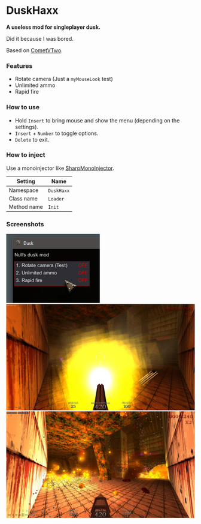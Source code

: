 # DuskHaxx
**A useless mod for singleplayer dusk.**

Did it because I was bored.

Based on [CometVTwo](https://github.com/TheReal3rd/CometVTwo).

### Features
- Rotate camera (Just a `myMouseLook` test)
- Unlimited ammo
- Rapid fire

### How to use
- Hold `Insert` to bring mouse and show the menu (depending on the settings).
- `Insert` + `Number` to toggle options.
- `Delete` to exit.

### How to inject
Use a monoinjector like [SharpMonoInjector](https://github.com/warbler/SharpMonoInjector).

Setting      | Name
-------------|----------------
Namespace    | `DuskHaxx`
Class name   | `Loader`
Method name  | `Init`

### Screenshots
![Screenshot 1](images/screenshot1.png)
![Screenshot 2](images/screenshot2.jpg)
![Screenshot 3](images/screenshot3.jpg)
